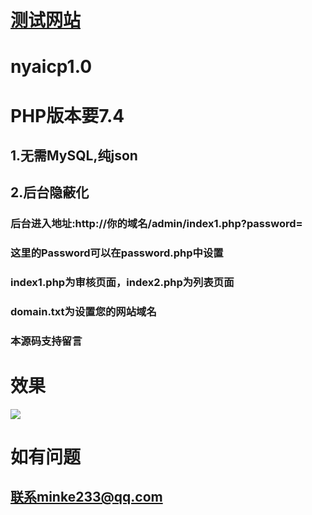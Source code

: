 #  [测试网站](http://icp.wusheng233.shop) 


# nyaicp1.0
# PHP版本要7.4
## 1.无需MySQL,纯json
## 2.后台隐蔽化
### 后台进入地址:http://你的域名/admin/index1.php?password=
### 这里的Password可以在password.php中设置
### index1.php为审核页面，index2.php为列表页面
### domain.txt为设置您的网站域名
### 本源码支持留言


# 效果
![](https://wmk.us.kg/file/f3800ff522c939acf7b31.png)
# 如有问题
## 联系minke233@qq.com

